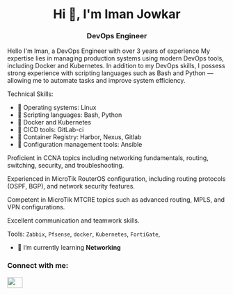 <h1 align="center">Hi 👋, I'm Iman Jowkar</h1>
<h3 align="center">DevOps Engineer</h3>

<p align="left">Hello I'm Iman, a DevOps Engineer with over 3 years of experience My expertise lies in managing production systems using modern DevOps tools, including Docker and Kubernetes. In addition to my DevOps skills, I possess strong experience with scripting languages such as Bash and Python — allowing me to automate tasks and improve system efficiency. </p>


Technical Skills:

- 🌱 Operating systems: Linux
- 🌱 Scripting languages: Bash, Python
- 🌱 Docker and Kubernetes
- 🌱 CICD tools: GitLab-ci
- 🌱 Container Registry: Harbor, Nexus, Gitlab
- 🌱 Configuration management tools: Ansible


Proficient in CCNA topics including networking fundamentals, routing, switching, security, and troubleshooting.

Experienced in MicroTik RouterOS configuration, including routing protocols (OSPF, BGP), and network security features.

Competent in MicroTik MTCRE topics such as advanced routing, MPLS, and VPN configurations.

Excellent communication and teamwork skills.

Tools:
`Zabbix`, `Pfsense`, `docker`, `Kubernetes`, `FortiGate`, 


- 🌱 I’m currently learning **Networking**

<h3 align="left">Connect with me:</h3>
<p align="left">
<a href="https://www.linkedin.com/in/imanjowkar99/" target="blank"><img align="center" src="https://raw.githubusercontent.com/rahuldkjain/github-profile-readme-generator/master/src/images/icons/Social/linked-in-alt.svg" height="25" width="35" /></a>
